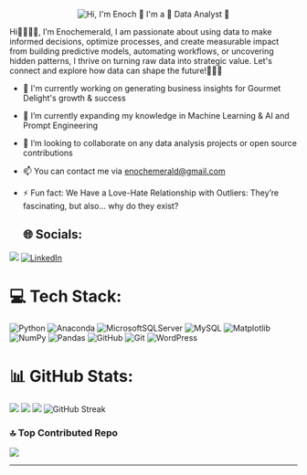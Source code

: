
<p align="center">
  <img src="https://github.com/EnochEmerald/EnochEmerald/blob/main/Github%20Profile%20GIF.gif?raw=true" alt="Hi, I'm Enoch 👋 I'm a 🚀 Data Analyst 🚀">
</p>
   
      
   Hi👋👩🏾‍💻,
I’m Enochemerald, I am passionate about using data to make informed decisions, optimize processes, and create measurable impact from building predictive models, automating workflows, or uncovering hidden patterns, I thrive on turning raw data into strategic value.
Let's connect and explore how data can shape the future!👩🏾‍💻

- 🔭 I'm currently working on generating business insights for Gourmet Delight's growth & success
- 🌱 I’m currently expanding my knowledge in Machine Learning & AI and Prompt Engineering
- 💞️ I’m looking to collaborate on any data analysis projects or open source contributions
- 📫 You can contact me via enochemerald@gmail.com
- ⚡ Fun fact:
      We Have a Love-Hate Relationship with Outliers: They’re fascinating, but also... why do they exist?


  ## 🌐 Socials:
[![](https://img.shields.io/badge/X-%231877F2.svg?logo=X&logoColor=black)](https://x.com/enochemerald1) [![LinkedIn](https://img.shields.io/badge/LinkedIn-%230077B5.svg?logo=linkedin&logoColor=white)]([www.linkedin.com/in/ifeanyi-oranekwu-352142213](https://www.linkedin.com/in/ifeanyi-oranekwu-352142213)) 

# 💻 Tech Stack:
![Python](https://img.shields.io/badge/python-3670A0?style=for-the-badge&logo=python&logoColor=ffdd54)  ![Anaconda](https://img.shields.io/badge/Anaconda-%2344A833.svg?style=for-the-badge&logo=anaconda&logoColor=white) ![MicrosoftSQLServer](https://img.shields.io/badge/Microsoft%20SQL%20Server-CC2927?style=for-the-badge&logo=microsoft%20sql%20server&logoColor=white) ![MySQL](https://img.shields.io/badge/mysql-4479A1.svg?style=for-the-badge&logo=mysql&logoColor=white) ![Matplotlib](https://img.shields.io/badge/Matplotlib-%23ffffff.svg?style=for-the-badge&logo=Matplotlib&logoColor=black) ![NumPy](https://img.shields.io/badge/numpy-%23013243.svg?style=for-the-badge&logo=numpy&logoColor=white) ![Pandas](https://img.shields.io/badge/pandas-%23150458.svg?style=for-the-badge&logo=pandas&logoColor=white) ![GitHub](https://img.shields.io/badge/github-%23121011.svg?style=for-the-badge&logo=github&logoColor=white) ![Git](https://img.shields.io/badge/git-%23F05033.svg?style=for-the-badge&logo=git&logoColor=white) ![WordPress](https://img.shields.io/badge/WordPress-%23117AC9.svg?style=for-the-badge&logo=WordPress&logoColor=white)
# 📊 GitHub Stats:
![](https://github-readme-stats.vercel.app/api?username=enochemerald&show_icons=true&theme=radical&hide_border=true)
![](https://github-readme-streak-stats.herokuapp.com/?username=enochemerald&theme=shades-of-purple&hide_border=true)
![](https://github-readme-stats.vercel.app/api/top-langs/?username=enochemerald&theme=radical&hide_border=true&include_all_commits=true&count_private=false&layout=compact)
![GitHub Streak](https://github-readme-streak-stats.herokuapp.com/?user=enochemerald&theme=dark&hide_border=true)


### 🔝 Top Contributed Repo
![](https://github-contributor-stats.vercel.app/api?username=enochemerald&limit=5&theme=radical&hide_border=true&combine_all_yearly_contributions=true)

---


<!---
Enochemerald/Enochemerald is a ✨ special ✨ repository because its `README.md` (this file) appears on your GitHub profile.
You can click the Preview link to take a look at your changes.
--->

